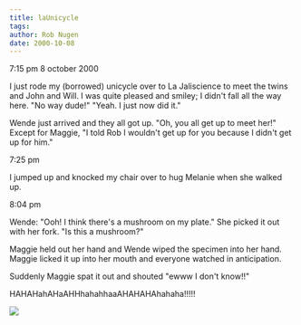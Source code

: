 ```yaml
---
title: laUnicycle
tags: 
author: Rob Nugen
date: 2000-10-08
---
```


<p class=date>7:15 pm 8 october 2000

<p>I just rode my (borrowed) unicycle over to La Jaliscience to meet the
twins and John and Will.  I was quite pleased and smiley; I didn't fall all
the way here.  "No way dude!"  "Yeah. I just now did it."

<p>Wende just arrived and they all got up.  "Oh, you all get up to meet
her!"   Except for Maggie, "I told Rob I wouldn't get up for you because I
didn't get up for him."

<p class=date>7:25 pm

<p>I jumped up and knocked my chair over to hug Melanie when she walked up.

<p class=date>8:04 pm

<p>Wende:   "Ooh!  I think there's a mushroom on my plate."  She picked it
out with her fork.  "Is this a mushroom?"

<p>Maggie held out her hand and Wende wiped the specimen into her hand.
Maggie licked it up into her mouth and everyone watched in anticipation.

<p>Suddenly Maggie spat it out and shouted "ewww I don't know!!"

<p>HAHAHahAHaAHHhahahhaaAHAHAHAhahaha!!!!!

<p><img src="/images/rob/wL-ROB.gif">

